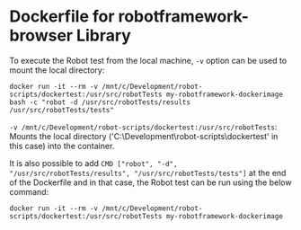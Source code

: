 # Dockerfile for robotframework-browser Library

To execute the Robot test from the local machine, `-v` option can be used to mount the local directory:

`docker run -it --rm -v /mnt/c/Development/robot-scripts/dockertest:/usr/src/robotTests my-robotframework-dockerimage bash -c "robot -d /usr/src/robotTests/results  /usr/src/robotTests/tests"`

`-v /mnt/c/Development/robot-scripts/dockertest:/usr/src/robotTests`: Mounts the local directory ('C:\Development\robot-scripts\dockertest' in this case) into the container.

It is also possible to add `CMD ["robot", "-d", "/usr/src/robotTests/results", "/usr/src/robotTests/tests"]` at the end of the Dockerfile and in that case, the Robot test can be run using the below command:

`docker run -it --rm -v /mnt/c/Development/robot-scripts/dockertest:/usr/src/robotTests my-robotframework-dockerimage`
